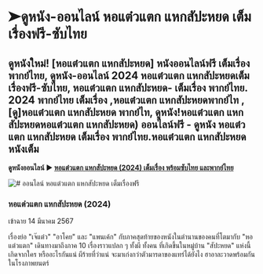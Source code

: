 # ➤ดูหนัง-ออนไลน์ หอแต๋วแตก แหกสัปะหยด เต็มเรื่องฟรี-ซับไทย 

## ดูหนังใหม่! [หอแต๋วแตก แหกสัปะหยด] หนังออนไลน์ฟรี เต็มเรื่อง พากย์ไทย, ดูหนัง-ออนไลน์ 2024 หอแต๋วแตก แหกสัปะหยดเต็มเรื่องฟรี-ซับไทย, หอแต๋วแตก แหกสัปะหยด- เต็มเรื่อง พากย์ไทย. 2024 พากย์ไทย เต็มเรื่อง ,หอแต๋วแตก แหกสัปะหยดพากย์ไท , [ดู]หอแต๋วแตก แหกสัปะหยด พากย์ไท, ดูหนัง!หอแต๋วแตก แหกสัปะหยดหอแต๋วแตก แหกสัปะหยด) ออนไลน์ฟรี - ดูหนัง หอแต๋วแตก แหกสัปะหยด เต็มเรื่อง พากย์ไทย.หอแต๋วแตก แหกสัปะหยด หนังเต็ม 

**ดูหนังออนไลน์ ▶ [หอแต๋วแตก แหกสัปะหยด (2024) เต็มเรื่อง พร้อมซับไทย และพากย์ไทย](https://mills-cas-per.github.io/mumbuls/ohmyghostthefinale.html)**

![# ออนไลน์ หอแต๋วแตก แหกสัปะหยด เต็มเรื่องฟรี](https://boyle-mima-je.github.io/mumbul/ohmyghostthefinale.JPG)

### หอแต๋วแตก แหกสัปะหยด (2024)
เข้าฉาย 14 มีนาคม 2567

เรื่องย่อ
"เจ๊แต๋ว" "อาโคย" และ "แพนเค้ก" กับภาคสุดท้ายของหนังในตำนานของคนที่โตมากับ "หอแต๋วแตก" เดินทางมาถึงภาค 10 เรื่องราวแปลก ๆ ทั้งผี ทั้งคน ที่เกิดขึ้นในหมู่บ้าน "สัปะหยด" แห่งนี้ เกิดจากใคร หรืออะไรกันแน่ ผีร้ายที่ว่าแน่ จะมาเก่งกว่าตัวมารดาของแทร่ได้ยังไง ฮาอาละวาดพร้อมกันในโรงภาพยนตร์

